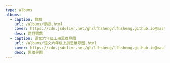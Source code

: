 ```yaml
---
type: albums
albums:
  - caption: 鹦鹉
    url: /albums/鹦鹉.html
    cover: https://cdn.jsdelivr.net/gh/lfhsheng/lfhsheng.github.io@master/images/%E4%B8%A4%E5%8F%AA%E9%B9%A6%E9%B9%89.jpg
    desc: 两只鹦鹉
  - caption: 语文六年级上册思维导图
    url: /albums/语文六年级上册思维导图.html
    cover: https://cdn.jsdelivr.net/gh/lfhsheng/lfhsheng.github.io@master/images/%E5%8B%87%E6%95%A2%E7%89%9B%E7%89%9B%EF%BC%8C%E4%B8%8D%E6%80%95%E5%9B%B0%E9%9A%BE.jpg
    desc: 思维导图
---
```

